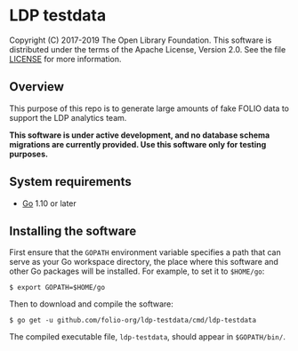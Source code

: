 LDP testdata
===

Copyright (C) 2017-2019 The Open Library Foundation.  This software is 
distributed under the
terms of the Apache License, Version 2.0.  See the file
[LICENSE](https://github.com/folio-org/ldp/blob/master/LICENSE) for
more information.


Overview
--------

This purpose of this repo is to generate large amounts of fake FOLIO data to support the LDP analytics team.

**This software is under active development, and no database schema
migrations are currently provided.  Use this software only for testing
purposes.**


System requirements
-------------------

* [Go](https://golang.org) 1.10 or later


Installing the software
-----------------------

First ensure that the `GOPATH` environment variable specifies a path
that can serve as your Go workspace directory, the place where this
software and other Go packages will be installed.  For example, to set
it to `$HOME/go`:

```shell
$ export GOPATH=$HOME/go
```

Then to download and compile the software:

```shell
$ go get -u github.com/folio-org/ldp-testdata/cmd/ldp-testdata
```

The compiled executable file, `ldp-testdata`, should appear in `$GOPATH/bin/`.  


